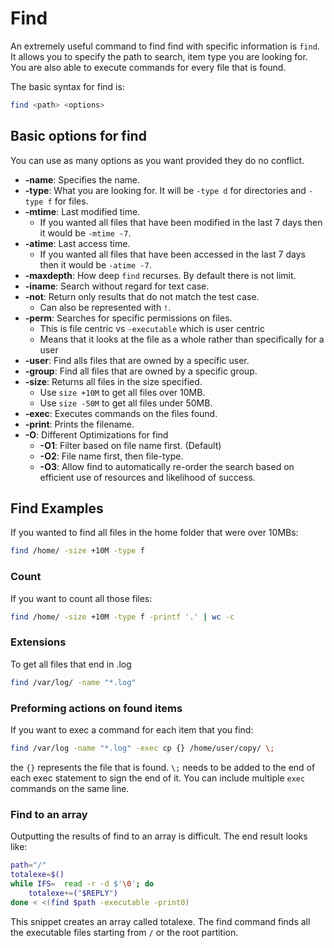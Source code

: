 # Find

An extremely useful command to find find with specific information is ```find```. It allows you to specify the path to search, item type you are looking for. You are also able to execute commands for every file that is found.

The basic syntax for find is:

```bash
find <path> <options>
```

## Basic options for find

You can use as many options as you want provided they do no conflict.

- **-name**: Specifies the name.
- **-type**: What you are looking for. It will be ```-type d``` for directories and ```-type f``` for files.
- **-mtime**: Last modified time.
  - If you wanted all files that have been modified in the last 7 days then it would be ```-mtime -7```.
- **-atime**: Last access time.
  - If you wanted all files that have been accessed in the last 7 days then it would be ```-atime -7```.
- **-maxdepth**: How deep ```find``` recurses. By default there is not limit.
- **-iname**: Search without regard for text case.
- **-not**: Return only results that do not match the test case.
  - Can also be represented with ```!```.
- **-perm**: Searches for specific permissions on files.
  - This is file centric vs ```-executable``` which is user centric
  - Means that it looks at the file as a whole rather than specifically for a user
- **-user**: Find alls files that are owned by a specific user.
- **-group**: Find all files that are owned by a specific group.
- **-size**: Returns all files in the size specified.
  - Use ```size +10M``` to get all files over 10MB.
  - Use ```size -50M``` to get all files under 50MB.
- **-exec**: Executes commands on the files found.
- **-print**: Prints the filename.
- **-O**: Different Optimizations for find
  - **-O1**: Filter based on file name first. (Default)
  - **-O2**: File name first, then file-type.
  - **-O3**: Allow find to automatically re-order the search based on efficient use of resources and likelihood of success.

## Find Examples

If you wanted to find all files in the home folder that were over 10MBs:

```bash
find /home/ -size +10M -type f
```

### Count

If you want to count all those files:

```bash
find /home/ -size +10M -type f -printf '.' | wc -c
```

### Extensions

To get all files that end in .log

```bash
find /var/log/ -name "*.log"
```

### Preforming actions on found items

If you want to exec a command for each item that you find:

```bash
find /var/log -name "*.log" -exec cp {} /home/user/copy/ \;
```

the ```{}``` represents the file that is found. ```\;``` needs to be added to the end of each exec statement to sign the end of it. You can include multiple `exec` commands on the same line.

### Find to an array

Outputting the results of find to an array is difficult. The end result looks like:

```bash
path="/"
totalexe=$()
while IFS=  read -r -d $'\0'; do
    totalexe+=("$REPLY")
done < <(find $path -executable -print0)
```

This snippet creates an array called totalexe. The find command finds all the executable files starting from ```/``` or the root partition.
